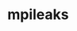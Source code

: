 ---
title: "mpileaks"
layout: cache
categories: [package, develop]
meta: {"versions": ["1.0"], "compilers": ["gcc@=11.3.0", "gcc@=7.5.0"], "oss": ["ubuntu18.04", "ubuntu22.04"], "platforms": ["linux"], "targets": ["x86_64", "x86_64_v3"], "stacks": ["root", "tutorial"], "num_specs": 57, "num_specs_by_stack": {"tutorial": 57, "root": 57}}
spec_details: [{"hash": "ezufktwjp5acxogwuudk6ojhlnxipor4", "compiler": "gcc@=7.5.0", "versions": ["1.0"], "os": "ubuntu18.04", "platform": "linux", "target": "x86_64", "variants": ["stackstart=0"], "stacks": ["tutorial", "root"], "size": "-", "tarball": "https://binaries.spack.io/develop/build_cache/linux-ubuntu18.04-x86_64/gcc-7.5.0/mpileaks-1.0/linux-ubuntu18.04-x86_64-gcc-7.5.0-mpileaks-1.0-ezufktwjp5acxogwuudk6ojhlnxipor4.spack"}, {"hash": "4xuojydzj2trm63unetrejdzzpo3k32l", "compiler": "gcc@=7.5.0", "versions": ["1.0"], "os": "ubuntu18.04", "platform": "linux", "target": "x86_64", "variants": ["stackstart=0"], "stacks": ["tutorial", "root"], "size": "-", "tarball": "https://binaries.spack.io/develop/build_cache/linux-ubuntu18.04-x86_64/gcc-7.5.0/mpileaks-1.0/linux-ubuntu18.04-x86_64-gcc-7.5.0-mpileaks-1.0-4xuojydzj2trm63unetrejdzzpo3k32l.spack"}, {"hash": "bari2allyj5ua2ftqt7zr6bxv5oxdpy7", "compiler": "gcc@=7.5.0", "versions": ["1.0"], "os": "ubuntu18.04", "platform": "linux", "target": "x86_64", "variants": ["stackstart=0"], "stacks": ["tutorial", "root"], "size": "-", "tarball": "https://binaries.spack.io/develop/build_cache/linux-ubuntu18.04-x86_64/gcc-7.5.0/mpileaks-1.0/linux-ubuntu18.04-x86_64-gcc-7.5.0-mpileaks-1.0-bari2allyj5ua2ftqt7zr6bxv5oxdpy7.spack"}, {"hash": "6paq5nfk6wsioqyjwls4cxri34h4fqeg", "compiler": "gcc@=7.5.0", "versions": ["1.0"], "os": "ubuntu18.04", "platform": "linux", "target": "x86_64", "variants": ["stackstart=0"], "stacks": ["tutorial", "root"], "size": "-", "tarball": "https://binaries.spack.io/develop/build_cache/linux-ubuntu18.04-x86_64/gcc-7.5.0/mpileaks-1.0/linux-ubuntu18.04-x86_64-gcc-7.5.0-mpileaks-1.0-6paq5nfk6wsioqyjwls4cxri34h4fqeg.spack"}, {"hash": "cseny6bu7yzauirucz323tjdptcrngm4", "compiler": "gcc@=7.5.0", "versions": ["1.0"], "os": "ubuntu18.04", "platform": "linux", "target": "x86_64", "variants": ["build_system=autotools", "stackstart=0"], "stacks": ["tutorial", "root"], "size": "-", "tarball": "https://binaries.spack.io/develop/build_cache/linux-ubuntu18.04-x86_64/gcc-7.5.0/mpileaks-1.0/linux-ubuntu18.04-x86_64-gcc-7.5.0-mpileaks-1.0-cseny6bu7yzauirucz323tjdptcrngm4.spack"}, {"hash": "dtstw7wvxa3kjf2xdsyfs4rluduu6os4", "compiler": "gcc@=7.5.0", "versions": ["1.0"], "os": "ubuntu18.04", "platform": "linux", "target": "x86_64", "variants": ["stackstart=0"], "stacks": ["tutorial", "root"], "size": "-", "tarball": "https://binaries.spack.io/develop/build_cache/linux-ubuntu18.04-x86_64/gcc-7.5.0/mpileaks-1.0/linux-ubuntu18.04-x86_64-gcc-7.5.0-mpileaks-1.0-dtstw7wvxa3kjf2xdsyfs4rluduu6os4.spack"}, {"hash": "bdtjb3dbjxfegittob5oks3o572ahzh5", "compiler": "gcc@=7.5.0", "versions": ["1.0"], "os": "ubuntu18.04", "platform": "linux", "target": "x86_64", "variants": ["stackstart=0"], "stacks": ["tutorial", "root"], "size": "-", "tarball": "https://binaries.spack.io/develop/build_cache/linux-ubuntu18.04-x86_64/gcc-7.5.0/mpileaks-1.0/linux-ubuntu18.04-x86_64-gcc-7.5.0-mpileaks-1.0-bdtjb3dbjxfegittob5oks3o572ahzh5.spack"}, {"hash": "etvgfpy542flyzjjbgis4qfkq3gkhswx", "compiler": "gcc@=7.5.0", "versions": ["1.0"], "os": "ubuntu18.04", "platform": "linux", "target": "x86_64", "variants": ["build_system=autotools", "stackstart=0"], "stacks": ["tutorial", "root"], "size": "-", "tarball": "https://binaries.spack.io/develop/build_cache/linux-ubuntu18.04-x86_64/gcc-7.5.0/mpileaks-1.0/linux-ubuntu18.04-x86_64-gcc-7.5.0-mpileaks-1.0-etvgfpy542flyzjjbgis4qfkq3gkhswx.spack"}, {"hash": "hihqrvewgkh6jwncabauiggcly7j56qt", "compiler": "gcc@=7.5.0", "versions": ["1.0"], "os": "ubuntu18.04", "platform": "linux", "target": "x86_64", "variants": ["stackstart=0"], "stacks": ["tutorial", "root"], "size": "-", "tarball": "https://binaries.spack.io/develop/build_cache/linux-ubuntu18.04-x86_64/gcc-7.5.0/mpileaks-1.0/linux-ubuntu18.04-x86_64-gcc-7.5.0-mpileaks-1.0-hihqrvewgkh6jwncabauiggcly7j56qt.spack"}, {"hash": "2lv6rwakhoxvzkd4hp65tuw7lhvpxxri", "compiler": "gcc@=7.5.0", "versions": ["1.0"], "os": "ubuntu18.04", "platform": "linux", "target": "x86_64", "variants": ["stackstart=0"], "stacks": ["tutorial", "root"], "size": "-", "tarball": "https://binaries.spack.io/develop/build_cache/linux-ubuntu18.04-x86_64/gcc-7.5.0/mpileaks-1.0/linux-ubuntu18.04-x86_64-gcc-7.5.0-mpileaks-1.0-2lv6rwakhoxvzkd4hp65tuw7lhvpxxri.spack"}, {"hash": "cjsk246q6slsxzt2grav4c4hjkr6mfao", "compiler": "gcc@=7.5.0", "versions": ["1.0"], "os": "ubuntu18.04", "platform": "linux", "target": "x86_64", "variants": ["stackstart=0"], "stacks": ["tutorial", "root"], "size": "-", "tarball": "https://binaries.spack.io/develop/build_cache/linux-ubuntu18.04-x86_64/gcc-7.5.0/mpileaks-1.0/linux-ubuntu18.04-x86_64-gcc-7.5.0-mpileaks-1.0-cjsk246q6slsxzt2grav4c4hjkr6mfao.spack"}, {"hash": "js6yheafgym4jqrvh76una26dtp3dssl", "compiler": "gcc@=7.5.0", "versions": ["1.0"], "os": "ubuntu18.04", "platform": "linux", "target": "x86_64", "variants": ["stackstart=0"], "stacks": ["tutorial", "root"], "size": "-", "tarball": "https://binaries.spack.io/develop/build_cache/linux-ubuntu18.04-x86_64/gcc-7.5.0/mpileaks-1.0/linux-ubuntu18.04-x86_64-gcc-7.5.0-mpileaks-1.0-js6yheafgym4jqrvh76una26dtp3dssl.spack"}, {"hash": "2eqatxmuldw2pgunmq4fq34dtdslhooz", "compiler": "gcc@=7.5.0", "versions": ["1.0"], "os": "ubuntu18.04", "platform": "linux", "target": "x86_64", "variants": ["build_system=autotools", "stackstart=0"], "stacks": ["tutorial", "root"], "size": "-", "tarball": "https://binaries.spack.io/develop/build_cache/linux-ubuntu18.04-x86_64/gcc-7.5.0/mpileaks-1.0/linux-ubuntu18.04-x86_64-gcc-7.5.0-mpileaks-1.0-2eqatxmuldw2pgunmq4fq34dtdslhooz.spack"}, {"hash": "5gau2wiwpc2w4e4wnwimb7wenv5o6rrx", "compiler": "gcc@=7.5.0", "versions": ["1.0"], "os": "ubuntu18.04", "platform": "linux", "target": "x86_64", "variants": ["stackstart=0"], "stacks": ["tutorial", "root"], "size": "-", "tarball": "https://binaries.spack.io/develop/build_cache/linux-ubuntu18.04-x86_64/gcc-7.5.0/mpileaks-1.0/linux-ubuntu18.04-x86_64-gcc-7.5.0-mpileaks-1.0-5gau2wiwpc2w4e4wnwimb7wenv5o6rrx.spack"}, {"hash": "4tn44ciu7gag3c3yvwmbhem5gr4oc3tg", "compiler": "gcc@=7.5.0", "versions": ["1.0"], "os": "ubuntu18.04", "platform": "linux", "target": "x86_64", "variants": ["build_system=autotools", "stackstart=0"], "stacks": ["tutorial", "root"], "size": "-", "tarball": "https://binaries.spack.io/develop/build_cache/linux-ubuntu18.04-x86_64/gcc-7.5.0/mpileaks-1.0/linux-ubuntu18.04-x86_64-gcc-7.5.0-mpileaks-1.0-4tn44ciu7gag3c3yvwmbhem5gr4oc3tg.spack"}, {"hash": "6g3e3ffrhi2ciwxa5mztzhm7rqgxucdz", "compiler": "gcc@=7.5.0", "versions": ["1.0"], "os": "ubuntu18.04", "platform": "linux", "target": "x86_64", "variants": ["build_system=autotools", "stackstart=0"], "stacks": ["tutorial", "root"], "size": "-", "tarball": "https://binaries.spack.io/develop/build_cache/linux-ubuntu18.04-x86_64/gcc-7.5.0/mpileaks-1.0/linux-ubuntu18.04-x86_64-gcc-7.5.0-mpileaks-1.0-6g3e3ffrhi2ciwxa5mztzhm7rqgxucdz.spack"}, {"hash": "h4jxob6yjzhn7eqpslfwdvcokf5wlgug", "compiler": "gcc@=7.5.0", "versions": ["1.0"], "os": "ubuntu18.04", "platform": "linux", "target": "x86_64", "variants": ["stackstart=0"], "stacks": ["tutorial", "root"], "size": "-", "tarball": "https://binaries.spack.io/develop/build_cache/linux-ubuntu18.04-x86_64/gcc-7.5.0/mpileaks-1.0/linux-ubuntu18.04-x86_64-gcc-7.5.0-mpileaks-1.0-h4jxob6yjzhn7eqpslfwdvcokf5wlgug.spack"}, {"hash": "vgik7jp3raaiyl3otolwmr3szfbyug4i", "compiler": "gcc@=7.5.0", "versions": ["1.0"], "os": "ubuntu18.04", "platform": "linux", "target": "x86_64", "variants": ["build_system=autotools", "stackstart=0"], "stacks": ["tutorial", "root"], "size": "-", "tarball": "https://binaries.spack.io/develop/build_cache/linux-ubuntu18.04-x86_64/gcc-7.5.0/mpileaks-1.0/linux-ubuntu18.04-x86_64-gcc-7.5.0-mpileaks-1.0-vgik7jp3raaiyl3otolwmr3szfbyug4i.spack"}, {"hash": "ek3wweh2weugnkdh7z4wyrv2c46sj3p3", "compiler": "gcc@=7.5.0", "versions": ["1.0"], "os": "ubuntu18.04", "platform": "linux", "target": "x86_64", "variants": ["stackstart=0"], "stacks": ["tutorial", "root"], "size": "-", "tarball": "https://binaries.spack.io/develop/build_cache/linux-ubuntu18.04-x86_64/gcc-7.5.0/mpileaks-1.0/linux-ubuntu18.04-x86_64-gcc-7.5.0-mpileaks-1.0-ek3wweh2weugnkdh7z4wyrv2c46sj3p3.spack"}, {"hash": "t4fz2a3eh5l3nwfod73uwaitwjfz3pae", "compiler": "gcc@=7.5.0", "versions": ["1.0"], "os": "ubuntu18.04", "platform": "linux", "target": "x86_64", "variants": ["stackstart=0"], "stacks": ["tutorial", "root"], "size": "-", "tarball": "https://binaries.spack.io/develop/build_cache/linux-ubuntu18.04-x86_64/gcc-7.5.0/mpileaks-1.0/linux-ubuntu18.04-x86_64-gcc-7.5.0-mpileaks-1.0-t4fz2a3eh5l3nwfod73uwaitwjfz3pae.spack"}, {"hash": "l4rwkrjdei7z2uh2ct4haipqq5v4iwbw", "compiler": "gcc@=7.5.0", "versions": ["1.0"], "os": "ubuntu18.04", "platform": "linux", "target": "x86_64", "variants": ["stackstart=0"], "stacks": ["tutorial", "root"], "size": "-", "tarball": "https://binaries.spack.io/develop/build_cache/linux-ubuntu18.04-x86_64/gcc-7.5.0/mpileaks-1.0/linux-ubuntu18.04-x86_64-gcc-7.5.0-mpileaks-1.0-l4rwkrjdei7z2uh2ct4haipqq5v4iwbw.spack"}, {"hash": "szv6mtxjrwimjh3yer5hbsjmueks3qab", "compiler": "gcc@=7.5.0", "versions": ["1.0"], "os": "ubuntu18.04", "platform": "linux", "target": "x86_64", "variants": ["stackstart=0"], "stacks": ["tutorial", "root"], "size": "-", "tarball": "https://binaries.spack.io/develop/build_cache/linux-ubuntu18.04-x86_64/gcc-7.5.0/mpileaks-1.0/linux-ubuntu18.04-x86_64-gcc-7.5.0-mpileaks-1.0-szv6mtxjrwimjh3yer5hbsjmueks3qab.spack"}, {"hash": "dyjpci3uwye55zw66hxzfc2m73ghbkkv", "compiler": "gcc@=7.5.0", "versions": ["1.0"], "os": "ubuntu18.04", "platform": "linux", "target": "x86_64", "variants": ["stackstart=0"], "stacks": ["tutorial", "root"], "size": "-", "tarball": "https://binaries.spack.io/develop/build_cache/linux-ubuntu18.04-x86_64/gcc-7.5.0/mpileaks-1.0/linux-ubuntu18.04-x86_64-gcc-7.5.0-mpileaks-1.0-dyjpci3uwye55zw66hxzfc2m73ghbkkv.spack"}, {"hash": "yc3hkkoyc4nrecialuqvas3rl4fggq7e", "compiler": "gcc@=7.5.0", "versions": ["1.0"], "os": "ubuntu18.04", "platform": "linux", "target": "x86_64", "variants": ["stackstart=0"], "stacks": ["tutorial", "root"], "size": "-", "tarball": "https://binaries.spack.io/develop/build_cache/linux-ubuntu18.04-x86_64/gcc-7.5.0/mpileaks-1.0/linux-ubuntu18.04-x86_64-gcc-7.5.0-mpileaks-1.0-yc3hkkoyc4nrecialuqvas3rl4fggq7e.spack"}, {"hash": "kutnfgjuqli4k3474en76zil4zk73wyu", "compiler": "gcc@=7.5.0", "versions": ["1.0"], "os": "ubuntu18.04", "platform": "linux", "target": "x86_64", "variants": ["stackstart=0"], "stacks": ["tutorial", "root"], "size": "-", "tarball": "https://binaries.spack.io/develop/build_cache/linux-ubuntu18.04-x86_64/gcc-7.5.0/mpileaks-1.0/linux-ubuntu18.04-x86_64-gcc-7.5.0-mpileaks-1.0-kutnfgjuqli4k3474en76zil4zk73wyu.spack"}, {"hash": "ype2a7xr3szlxpyvnso7zqeqks3pidgx", "compiler": "gcc@=7.5.0", "versions": ["1.0"], "os": "ubuntu18.04", "platform": "linux", "target": "x86_64", "variants": ["stackstart=0"], "stacks": ["tutorial", "root"], "size": "-", "tarball": "https://binaries.spack.io/develop/build_cache/linux-ubuntu18.04-x86_64/gcc-7.5.0/mpileaks-1.0/linux-ubuntu18.04-x86_64-gcc-7.5.0-mpileaks-1.0-ype2a7xr3szlxpyvnso7zqeqks3pidgx.spack"}, {"hash": "ksvpbfz757ruapia2a6q62gugx4uf5f7", "compiler": "gcc@=7.5.0", "versions": ["1.0"], "os": "ubuntu18.04", "platform": "linux", "target": "x86_64", "variants": ["build_system=autotools", "stackstart=0"], "stacks": ["tutorial", "root"], "size": "-", "tarball": "https://binaries.spack.io/develop/build_cache/linux-ubuntu18.04-x86_64/gcc-7.5.0/mpileaks-1.0/linux-ubuntu18.04-x86_64-gcc-7.5.0-mpileaks-1.0-ksvpbfz757ruapia2a6q62gugx4uf5f7.spack"}, {"hash": "w5s2flioqyoqfp2hg5cybvwlrvwbffvo", "compiler": "gcc@=7.5.0", "versions": ["1.0"], "os": "ubuntu18.04", "platform": "linux", "target": "x86_64", "variants": ["stackstart=0"], "stacks": ["tutorial", "root"], "size": "-", "tarball": "https://binaries.spack.io/develop/build_cache/linux-ubuntu18.04-x86_64/gcc-7.5.0/mpileaks-1.0/linux-ubuntu18.04-x86_64-gcc-7.5.0-mpileaks-1.0-w5s2flioqyoqfp2hg5cybvwlrvwbffvo.spack"}, {"hash": "k33wv32dkowhovchqq4kqcdorwcn2tvv", "compiler": "gcc@=7.5.0", "versions": ["1.0"], "os": "ubuntu18.04", "platform": "linux", "target": "x86_64", "variants": ["stackstart=0"], "stacks": ["tutorial", "root"], "size": "-", "tarball": "https://binaries.spack.io/develop/build_cache/linux-ubuntu18.04-x86_64/gcc-7.5.0/mpileaks-1.0/linux-ubuntu18.04-x86_64-gcc-7.5.0-mpileaks-1.0-k33wv32dkowhovchqq4kqcdorwcn2tvv.spack"}, {"hash": "whnjcympz3qoqw6i6hvoxbiijv6m5k3t", "compiler": "gcc@=7.5.0", "versions": ["1.0"], "os": "ubuntu18.04", "platform": "linux", "target": "x86_64", "variants": ["stackstart=0"], "stacks": ["tutorial", "root"], "size": "-", "tarball": "https://binaries.spack.io/develop/build_cache/linux-ubuntu18.04-x86_64/gcc-7.5.0/mpileaks-1.0/linux-ubuntu18.04-x86_64-gcc-7.5.0-mpileaks-1.0-whnjcympz3qoqw6i6hvoxbiijv6m5k3t.spack"}, {"hash": "npanglcanr3hcd5t4zqi3wzmgy7ygf4t", "compiler": "gcc@=7.5.0", "versions": ["1.0"], "os": "ubuntu18.04", "platform": "linux", "target": "x86_64", "variants": ["stackstart=0"], "stacks": ["tutorial", "root"], "size": "-", "tarball": "https://binaries.spack.io/develop/build_cache/linux-ubuntu18.04-x86_64/gcc-7.5.0/mpileaks-1.0/linux-ubuntu18.04-x86_64-gcc-7.5.0-mpileaks-1.0-npanglcanr3hcd5t4zqi3wzmgy7ygf4t.spack"}, {"hash": "lgct33ouj6sd5lqy6jsrysvyme5gaiol", "compiler": "gcc@=7.5.0", "versions": ["1.0"], "os": "ubuntu18.04", "platform": "linux", "target": "x86_64", "variants": ["stackstart=0"], "stacks": ["tutorial", "root"], "size": "-", "tarball": "https://binaries.spack.io/develop/build_cache/linux-ubuntu18.04-x86_64/gcc-7.5.0/mpileaks-1.0/linux-ubuntu18.04-x86_64-gcc-7.5.0-mpileaks-1.0-lgct33ouj6sd5lqy6jsrysvyme5gaiol.spack"}, {"hash": "yxbbijkurmslbjupqpfhe4u253t4omy2", "compiler": "gcc@=7.5.0", "versions": ["1.0"], "os": "ubuntu18.04", "platform": "linux", "target": "x86_64", "variants": ["build_system=autotools", "stackstart=0"], "stacks": ["tutorial", "root"], "size": "-", "tarball": "https://binaries.spack.io/develop/build_cache/linux-ubuntu18.04-x86_64/gcc-7.5.0/mpileaks-1.0/linux-ubuntu18.04-x86_64-gcc-7.5.0-mpileaks-1.0-yxbbijkurmslbjupqpfhe4u253t4omy2.spack"}, {"hash": "mhlbpr3lwyxb22iel4znsfts4iwv4szq", "compiler": "gcc@=7.5.0", "versions": ["1.0"], "os": "ubuntu18.04", "platform": "linux", "target": "x86_64", "variants": ["stackstart=0"], "stacks": ["tutorial", "root"], "size": "-", "tarball": "https://binaries.spack.io/develop/build_cache/linux-ubuntu18.04-x86_64/gcc-7.5.0/mpileaks-1.0/linux-ubuntu18.04-x86_64-gcc-7.5.0-mpileaks-1.0-mhlbpr3lwyxb22iel4znsfts4iwv4szq.spack"}, {"hash": "qi6y7ksz6rm5hos2syiglpqzhm3py3zx", "compiler": "gcc@=7.5.0", "versions": ["1.0"], "os": "ubuntu18.04", "platform": "linux", "target": "x86_64", "variants": ["stackstart=0"], "stacks": ["tutorial", "root"], "size": "-", "tarball": "https://binaries.spack.io/develop/build_cache/linux-ubuntu18.04-x86_64/gcc-7.5.0/mpileaks-1.0/linux-ubuntu18.04-x86_64-gcc-7.5.0-mpileaks-1.0-qi6y7ksz6rm5hos2syiglpqzhm3py3zx.spack"}, {"hash": "tfuy4g56wfut2uifhla62epyk7irobt7", "compiler": "gcc@=7.5.0", "versions": ["1.0"], "os": "ubuntu18.04", "platform": "linux", "target": "x86_64", "variants": ["stackstart=0"], "stacks": ["tutorial", "root"], "size": "-", "tarball": "https://binaries.spack.io/develop/build_cache/linux-ubuntu18.04-x86_64/gcc-7.5.0/mpileaks-1.0/linux-ubuntu18.04-x86_64-gcc-7.5.0-mpileaks-1.0-tfuy4g56wfut2uifhla62epyk7irobt7.spack"}, {"hash": "tcncgzvqcbrqf6m76uks5u5rh3n7526s", "compiler": "gcc@=7.5.0", "versions": ["1.0"], "os": "ubuntu18.04", "platform": "linux", "target": "x86_64", "variants": ["build_system=autotools", "stackstart=0"], "stacks": ["tutorial", "root"], "size": "-", "tarball": "https://binaries.spack.io/develop/build_cache/linux-ubuntu18.04-x86_64/gcc-7.5.0/mpileaks-1.0/linux-ubuntu18.04-x86_64-gcc-7.5.0-mpileaks-1.0-tcncgzvqcbrqf6m76uks5u5rh3n7526s.spack"}, {"hash": "tvkxlavvvz4luprymlqdg65y3pw33kzm", "compiler": "gcc@=7.5.0", "versions": ["1.0"], "os": "ubuntu18.04", "platform": "linux", "target": "x86_64", "variants": ["stackstart=0"], "stacks": ["tutorial", "root"], "size": "-", "tarball": "https://binaries.spack.io/develop/build_cache/linux-ubuntu18.04-x86_64/gcc-7.5.0/mpileaks-1.0/linux-ubuntu18.04-x86_64-gcc-7.5.0-mpileaks-1.0-tvkxlavvvz4luprymlqdg65y3pw33kzm.spack"}, {"hash": "pmvfctsddkjdyticbtm6iugwjy7xtg4l", "compiler": "gcc@=7.5.0", "versions": ["1.0"], "os": "ubuntu18.04", "platform": "linux", "target": "x86_64", "variants": ["stackstart=0"], "stacks": ["tutorial", "root"], "size": "-", "tarball": "https://binaries.spack.io/develop/build_cache/linux-ubuntu18.04-x86_64/gcc-7.5.0/mpileaks-1.0/linux-ubuntu18.04-x86_64-gcc-7.5.0-mpileaks-1.0-pmvfctsddkjdyticbtm6iugwjy7xtg4l.spack"}, {"hash": "v47ocf3bbgf2asjlwmfoalcv4qnyimzk", "compiler": "gcc@=7.5.0", "versions": ["1.0"], "os": "ubuntu18.04", "platform": "linux", "target": "x86_64", "variants": ["build_system=autotools", "stackstart=0"], "stacks": ["tutorial", "root"], "size": "-", "tarball": "https://binaries.spack.io/develop/build_cache/linux-ubuntu18.04-x86_64/gcc-7.5.0/mpileaks-1.0/linux-ubuntu18.04-x86_64-gcc-7.5.0-mpileaks-1.0-v47ocf3bbgf2asjlwmfoalcv4qnyimzk.spack"}, {"hash": "ubhu4pgkugfauhwothva2swgxps4mus2", "compiler": "gcc@=7.5.0", "versions": ["1.0"], "os": "ubuntu18.04", "platform": "linux", "target": "x86_64", "variants": ["stackstart=0"], "stacks": ["tutorial", "root"], "size": "-", "tarball": "https://binaries.spack.io/develop/build_cache/linux-ubuntu18.04-x86_64/gcc-7.5.0/mpileaks-1.0/linux-ubuntu18.04-x86_64-gcc-7.5.0-mpileaks-1.0-ubhu4pgkugfauhwothva2swgxps4mus2.spack"}, {"hash": "vbe4gtkjw2hvuyu22ltgnf72zkuetkr7", "compiler": "gcc@=7.5.0", "versions": ["1.0"], "os": "ubuntu18.04", "platform": "linux", "target": "x86_64", "variants": ["stackstart=0"], "stacks": ["tutorial", "root"], "size": "-", "tarball": "https://binaries.spack.io/develop/build_cache/linux-ubuntu18.04-x86_64/gcc-7.5.0/mpileaks-1.0/linux-ubuntu18.04-x86_64-gcc-7.5.0-mpileaks-1.0-vbe4gtkjw2hvuyu22ltgnf72zkuetkr7.spack"}, {"hash": "i2jujqr24gigoxtgv5w66qmuys4ekhzs", "compiler": "gcc@=7.5.0", "versions": ["1.0"], "os": "ubuntu18.04", "platform": "linux", "target": "x86_64_v3", "variants": ["build_system=autotools", "stackstart=0"], "stacks": ["tutorial", "root"], "size": "-", "tarball": "https://binaries.spack.io/develop/build_cache/linux-ubuntu18.04-x86_64_v3/gcc-7.5.0/mpileaks-1.0/linux-ubuntu18.04-x86_64_v3-gcc-7.5.0-mpileaks-1.0-i2jujqr24gigoxtgv5w66qmuys4ekhzs.spack"}, {"hash": "7wfvkhqbiu2gylx3peq3yzfgv2szhage", "compiler": "gcc@=7.5.0", "versions": ["1.0"], "os": "ubuntu18.04", "platform": "linux", "target": "x86_64_v3", "variants": ["build_system=autotools", "stackstart=0"], "stacks": ["tutorial", "root"], "size": "-", "tarball": "https://binaries.spack.io/develop/build_cache/linux-ubuntu18.04-x86_64_v3/gcc-7.5.0/mpileaks-1.0/linux-ubuntu18.04-x86_64_v3-gcc-7.5.0-mpileaks-1.0-7wfvkhqbiu2gylx3peq3yzfgv2szhage.spack"}, {"hash": "f5mhab3ozscttbt6yubuijaxyxov5pou", "compiler": "gcc@=7.5.0", "versions": ["1.0"], "os": "ubuntu18.04", "platform": "linux", "target": "x86_64_v3", "variants": ["build_system=autotools", "stackstart=0"], "stacks": ["tutorial", "root"], "size": "-", "tarball": "https://binaries.spack.io/develop/build_cache/linux-ubuntu18.04-x86_64_v3/gcc-7.5.0/mpileaks-1.0/linux-ubuntu18.04-x86_64_v3-gcc-7.5.0-mpileaks-1.0-f5mhab3ozscttbt6yubuijaxyxov5pou.spack"}, {"hash": "2svft2ugxxvbebbmfes2gcjt4koix232", "compiler": "gcc@=7.5.0", "versions": ["1.0"], "os": "ubuntu18.04", "platform": "linux", "target": "x86_64_v3", "variants": ["build_system=autotools", "stackstart=0"], "stacks": ["tutorial", "root"], "size": "-", "tarball": "https://binaries.spack.io/develop/build_cache/linux-ubuntu18.04-x86_64_v3/gcc-7.5.0/mpileaks-1.0/linux-ubuntu18.04-x86_64_v3-gcc-7.5.0-mpileaks-1.0-2svft2ugxxvbebbmfes2gcjt4koix232.spack"}, {"hash": "lsrntjgshyvsmnzhezvxbincjzt6352b", "compiler": "gcc@=7.5.0", "versions": ["1.0"], "os": "ubuntu18.04", "platform": "linux", "target": "x86_64_v3", "variants": ["build_system=autotools", "stackstart=0"], "stacks": ["tutorial", "root"], "size": "-", "tarball": "https://binaries.spack.io/develop/build_cache/linux-ubuntu18.04-x86_64_v3/gcc-7.5.0/mpileaks-1.0/linux-ubuntu18.04-x86_64_v3-gcc-7.5.0-mpileaks-1.0-lsrntjgshyvsmnzhezvxbincjzt6352b.spack"}, {"hash": "d5xe6vt26v2qyh2hxnh4ejyg6qsch72b", "compiler": "gcc@=7.5.0", "versions": ["1.0"], "os": "ubuntu18.04", "platform": "linux", "target": "x86_64_v3", "variants": ["build_system=autotools", "stackstart=0"], "stacks": ["tutorial", "root"], "size": "-", "tarball": "https://binaries.spack.io/develop/build_cache/linux-ubuntu18.04-x86_64_v3/gcc-7.5.0/mpileaks-1.0/linux-ubuntu18.04-x86_64_v3-gcc-7.5.0-mpileaks-1.0-d5xe6vt26v2qyh2hxnh4ejyg6qsch72b.spack"}, {"hash": "pmzq7szpffuuz7yr7ezneebsxp4phr3w", "compiler": "gcc@=7.5.0", "versions": ["1.0"], "os": "ubuntu18.04", "platform": "linux", "target": "x86_64_v3", "variants": ["build_system=autotools", "stackstart=0"], "stacks": ["tutorial", "root"], "size": "-", "tarball": "https://binaries.spack.io/develop/build_cache/linux-ubuntu18.04-x86_64_v3/gcc-7.5.0/mpileaks-1.0/linux-ubuntu18.04-x86_64_v3-gcc-7.5.0-mpileaks-1.0-pmzq7szpffuuz7yr7ezneebsxp4phr3w.spack"}, {"hash": "2f4mjxl56evrewmgqwkjbhnvzwy2mc6w", "compiler": "gcc@=11.3.0", "versions": ["1.0"], "os": "ubuntu22.04", "platform": "linux", "target": "x86_64_v3", "variants": ["build_system=autotools", "stackstart=0"], "stacks": ["tutorial", "root"], "size": "-", "tarball": "https://binaries.spack.io/develop/build_cache/linux-ubuntu22.04-x86_64_v3/gcc-11.3.0/mpileaks-1.0/linux-ubuntu22.04-x86_64_v3-gcc-11.3.0-mpileaks-1.0-2f4mjxl56evrewmgqwkjbhnvzwy2mc6w.spack"}, {"hash": "gfmzvkuzcmktgebrnf3ilafzctdxydz2", "compiler": "gcc@=11.3.0", "versions": ["1.0"], "os": "ubuntu22.04", "platform": "linux", "target": "x86_64_v3", "variants": ["build_system=autotools", "stackstart=0"], "stacks": ["tutorial", "root"], "size": "-", "tarball": "https://binaries.spack.io/develop/build_cache/linux-ubuntu22.04-x86_64_v3/gcc-11.3.0/mpileaks-1.0/linux-ubuntu22.04-x86_64_v3-gcc-11.3.0-mpileaks-1.0-gfmzvkuzcmktgebrnf3ilafzctdxydz2.spack"}, {"hash": "3pjxdellvccs4xwwxvlfdhefp5a3naff", "compiler": "gcc@=11.3.0", "versions": ["1.0"], "os": "ubuntu22.04", "platform": "linux", "target": "x86_64_v3", "variants": ["build_system=autotools", "stackstart=0"], "stacks": ["tutorial", "root"], "size": "-", "tarball": "https://binaries.spack.io/develop/build_cache/linux-ubuntu22.04-x86_64_v3/gcc-11.3.0/mpileaks-1.0/linux-ubuntu22.04-x86_64_v3-gcc-11.3.0-mpileaks-1.0-3pjxdellvccs4xwwxvlfdhefp5a3naff.spack"}, {"hash": "knm2zdj4m7cfvz3dbgwpryt3glauhzp6", "compiler": "gcc@=11.3.0", "versions": ["1.0"], "os": "ubuntu22.04", "platform": "linux", "target": "x86_64_v3", "variants": ["build_system=autotools", "stackstart=0"], "stacks": ["tutorial", "root"], "size": "-", "tarball": "https://binaries.spack.io/develop/build_cache/linux-ubuntu22.04-x86_64_v3/gcc-11.3.0/mpileaks-1.0/linux-ubuntu22.04-x86_64_v3-gcc-11.3.0-mpileaks-1.0-knm2zdj4m7cfvz3dbgwpryt3glauhzp6.spack"}, {"hash": "yl2ovxwgaqftkwk4olrdjenaeg3m26wm", "compiler": "gcc@=11.3.0", "versions": ["1.0"], "os": "ubuntu22.04", "platform": "linux", "target": "x86_64_v3", "variants": ["build_system=autotools", "stackstart=0"], "stacks": ["tutorial", "root"], "size": "-", "tarball": "https://binaries.spack.io/develop/build_cache/linux-ubuntu22.04-x86_64_v3/gcc-11.3.0/mpileaks-1.0/linux-ubuntu22.04-x86_64_v3-gcc-11.3.0-mpileaks-1.0-yl2ovxwgaqftkwk4olrdjenaeg3m26wm.spack"}, {"hash": "dd3yxy2rj5nn2gj45hxsxevqahfa5ezp", "compiler": "gcc@=11.3.0", "versions": ["1.0"], "os": "ubuntu22.04", "platform": "linux", "target": "x86_64_v3", "variants": ["build_system=autotools", "stackstart=0"], "stacks": ["tutorial", "root"], "size": "-", "tarball": "https://binaries.spack.io/develop/build_cache/linux-ubuntu22.04-x86_64_v3/gcc-11.3.0/mpileaks-1.0/linux-ubuntu22.04-x86_64_v3-gcc-11.3.0-mpileaks-1.0-dd3yxy2rj5nn2gj45hxsxevqahfa5ezp.spack"}, {"hash": "mgcxaqvtd6skywzl5xd3klcum3ktnygb", "compiler": "gcc@=11.3.0", "versions": ["1.0"], "os": "ubuntu22.04", "platform": "linux", "target": "x86_64_v3", "variants": ["build_system=autotools", "stackstart=0"], "stacks": ["tutorial", "root"], "size": "-", "tarball": "https://binaries.spack.io/develop/build_cache/linux-ubuntu22.04-x86_64_v3/gcc-11.3.0/mpileaks-1.0/linux-ubuntu22.04-x86_64_v3-gcc-11.3.0-mpileaks-1.0-mgcxaqvtd6skywzl5xd3klcum3ktnygb.spack"}, {"hash": "jd54ithvv2jtmlxm4gi2q4picva4u2kp", "compiler": "gcc@=11.3.0", "versions": ["1.0"], "os": "ubuntu22.04", "platform": "linux", "target": "x86_64_v3", "variants": ["build_system=autotools", "stackstart=0"], "stacks": ["tutorial", "root"], "size": "-", "tarball": "https://binaries.spack.io/develop/build_cache/linux-ubuntu22.04-x86_64_v3/gcc-11.3.0/mpileaks-1.0/linux-ubuntu22.04-x86_64_v3-gcc-11.3.0-mpileaks-1.0-jd54ithvv2jtmlxm4gi2q4picva4u2kp.spack"}]
---